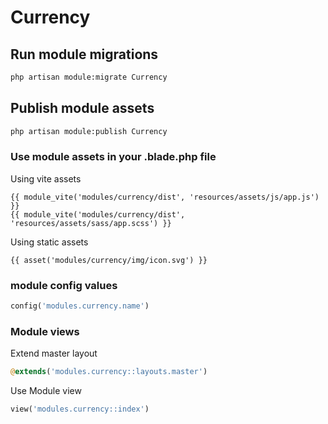 # Currency



## Run module migrations

```sh
php artisan module:migrate Currency
```



## Publish module assets

```sh
php artisan module:publish Currency
```




### Use module assets in your .blade.php file

Using vite assets
```blade
{{ module_vite('modules/currency/dist', 'resources/assets/js/app.js') }}
{{ module_vite('modules/currency/dist', 'resources/assets/sass/app.scss') }}
```


Using static assets
```blade
{{ asset('modules/currency/img/icon.svg') }}
 ```

### module config values
```php
config('modules.currency.name')
```



### Module views

Extend master layout

```php
@extends('modules.currency::layouts.master')
```

Use Module view

```php
view('modules.currency::index')
```
